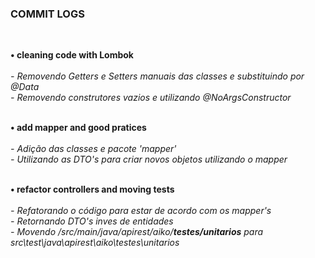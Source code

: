 ### COMMIT LOGS

<br>

<b> • cleaning code with Lombok<br><br></b>
 <i> - Removendo Getters e Setters manuais das classes e substituindo por @Data
<br>- Removendo construtores vazios e utilizando @NoArgsConstructor </i> 
<br><br>

<b> • add mapper and good pratices<br><br></b>
<i> - Adição das classes e pacote 'mapper'
<br>- Utilizando as DTO's para criar novos objetos utilizando o mapper  </i>
<br><br>

<b> • refactor controllers and moving tests<br><br></b>
<i> - Refatorando o código para estar de acordo com os mapper's
<br>- Retornando DTO's inves de entidades
<br>- Movendo /src/main/java/apirest/aiko/<b>testes/unitarios</b> para src\test\java\apirest\aiko\testes\unitarios </i>
<br><br>



